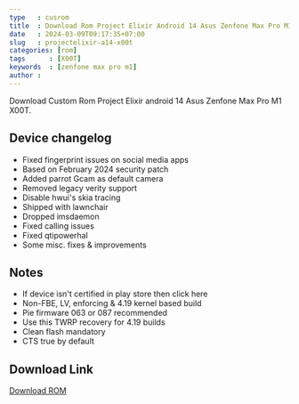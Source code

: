 ```yaml
---
type   : cusrom
title  : Download Rom Project Elixir Android 14 Asus Zenfone Max Pro M1
date   : 2024-03-09T09:17:35+07:00
slug   : projectelixir-a14-x00t
categories: [rom]
tags      : [X00T]
keywords  : [zenfone max pro m1]
author :
---
```


Download Custom Rom Project Elixir android 14 Asus Zenfone Max Pro M1 X00T.


## Device changelog
- Fixed fingerprint issues on social media apps
- Based on February 2024 security patch
- Added parrot Gcam as default camera 
- Removed legacy verity support
- Disable hwui's skia tracing
- Shipped with lawnchair
- Dropped imsdaemon
- Fixed calling issues
- Fixed qtipowerhal
- Some misc. fixes & improvements

## Notes
- If device isn't certified in play store then click here
- Non-FBE, LV, enforcing & 4.19 kernel based build
- Pie firmware 063 or 087 recommended
- Use this TWRP recovery for 4.19 builds
- Clean flash mandatory 
- CTS true by default

## Download Link
[Download ROM](https://www.pling.com/p/1670601/)

